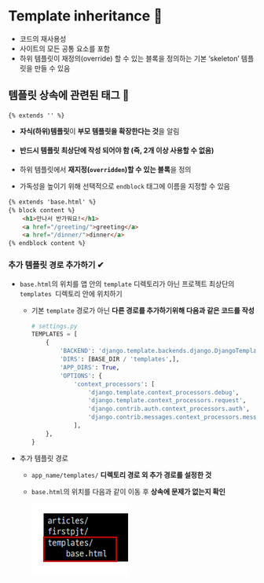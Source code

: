 # Template inheritance 🔄

- 코드의 재사용성
- 사이트의 모든 공통 요소를 포함
- 하위 템플릿이 재정의(override) 할 수 있는 블록을 정의하는 기본 ‘skeleton’ 템플릿을 만들 수 있음



## 템플릿 상속에 관련된 태그 🔖

`{% extends '' %}`

- **자식(하위)템플릿**이 **부모 템플릿을 확장한다는 것**을 알림

- #### 반드시 템플릿 최상단에 작성 되어야 함 (즉, 2개 이상 사용할 수 없음)

- 하위 템플릿에서 **재지정(`overridden`)할 수 있는 블록**을 정의

- 가독성을 높이기 위해 선택적으로 `endblock` 태그에 이름을 지정할 수 있음

```html
{% extends 'base.html' %}
{% block content %}
    <h1>만나서 반가워요!</h1>
    <a href="/greeting/">greeting</a>
    <a href="/dinner/">dinner</a>
{% endblock content %}
```



### 추가 템플릿 경로 추가하기 ✔

- `base.html`의 위치를 앱 안의 `template` 디렉토리가 아닌 프로젝트 최상단의 `templates `디렉토리 안에 위치하기

  - 기본 `template` 경로가 아닌 **다른 경로를 추가하기위해 다음과 같은 코드를 작성**

    ```python
    # settings.py
    TEMPLATES = [
        {
            'BACKEND': 'django.template.backends.django.DjangoTemplates',
            'DIRS': [BASE_DIR / 'templates',],
            'APP_DIRS': True,
            'OPTIONS': {
                'context_processors': [
                    'django.template.context_processors.debug',
                    'django.template.context_processors.request',
                    'django.contrib.auth.context_processors.auth',
                    'django.contrib.messages.context_processors.messages',
                ],
        },
    }
    ```

    

- 추가 템플릿 경로 

  - `app_name/templates/` **디렉토리 경로 외 추가 경로를 설정한 것**

  - `base.html`의 위치를 다음과 같이 이동 후 **상속에 문제가 없는지 확인**

    ![image-20220926212727110](Template_inheritance.assets/image-20220926212727110.png)

